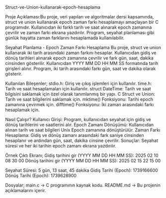 Struct-ve-Union-kullanarak-epoch-hesaplama

Proje Açıklaması:Bu proje, veri yapıları ve algoritmalar dersi kapsamında, struct ve union kullanarak epoch zaman farkı hesaplamayı amaçlayan bir C programıdır. 
Kullanıcıdan iki farklı tarih ve saat alınarak epoch zamanına çevrilir ve zaman farkı ekrana yazdırılır.
Program, seyahat planlaması gibi günlük hayatta zaman farklarını hesaplamada kullanılabilir.

Seyahat Planlama - Epoch Zaman Farkı Hesaplama
Bu proje, struct ve union kullanarak iki tarih arasındaki zaman farkını hesaplar. 
Kullanıcıdan gidiş ve dönüş tarihleri alınarak epoch zamanına çevrilir ve fark gün, saat, dakika cinsinden gösterilir.
Kullanıcıdan YYYY MM DD HH MM SS formatında tarih girişleri alınır.
Program, iki tarih arasındaki farkı gün, saat ve dakika olarak gösterir.

Kullanılan Bileşenler;
stdio.h: Giriş ve çıkış işlemleri için kullanılır.
time.h: Tarih ve saat hesaplamaları için kullanılır.
struct DateTime: Tarih ve saat bilgisini saklamak için özel olarak tanımlanmış bir yapı.
C Struct ve Union: Tarih ve saat bilgilerini saklamak için.
mktime() Fonksiyonu: Tarihi epoch zamanına çevirmek için.
difftime() Fonksiyonu: İki zaman arasındaki farkı hesaplamak için.

Nasıl Çalışır?
Kullanıcı Girişi: Program, kullanıcıdan seyahat için gidiş ve dönüş tarihlerini ve saatlerini alır.
Epoch Zamanı Dönüşümü: Kullanıcıdan alınan tarih ve saat bilgileri Unix Epoch zamanına dönüştürülür.
Zaman Farkı Hesaplama: Gidiş ve dönüş zamanı arasındaki fark saniye cinsinden hesaplanır ve ardından gün, saat, dakika cinsine çevrilir.
Sonuçlar: Seyahat süresi ve her iki tarihin epoch zamanı ekrana yazdırılır.

Örnek Çıktı Ekranı;
Gidiş tarihini gir (YYYY MM DD HH MM SS): 2025 02 10 08 30 00
Dönüş tarihini gir (YYYY MM DD HH MM SS): 2025 02 15 22 15 00

Seyahat Süresi: 5 gün, 13 saat, 45 dakika
Gidiş Tarihi (Epoch): 1739166600
Dönüş Tarihi (Epoch): 1739628900

Dosyalar;
main.c → C programının kaynak kodu.
README.md → Bu projenin açıklamalarını içerir.





